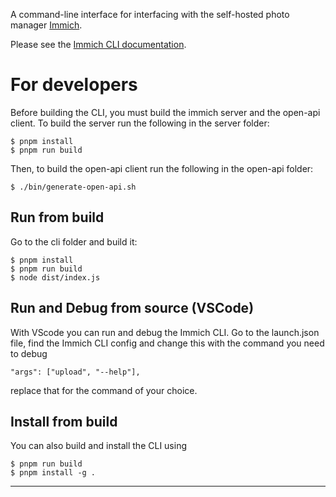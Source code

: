 A command-line interface for interfacing with the self-hosted photo manager [Immich](https://immich.app/).

Please see the [Immich CLI documentation](https://docs.immich.app/features/command-line-interface).

# For developers

Before building the CLI, you must build the immich server and the open-api client. To build the server run the following in the server folder:

    $ pnpm install
    $ pnpm run build

Then, to build the open-api client run the following in the open-api folder:

    $ ./bin/generate-open-api.sh

## Run from build

Go to the cli folder and build it:

    $ pnpm install
    $ pnpm run build
    $ node dist/index.js

## Run and Debug from source (VSCode)

With VScode you can run and debug the Immich CLI. Go to the launch.json file, find the Immich CLI config and change this with the command you need to debug

`"args": ["upload", "--help"],`

replace that for the command of your choice.

## Install from build

You can also build and install the CLI using

    $ pnpm run build
    $ pnpm install -g .
****
